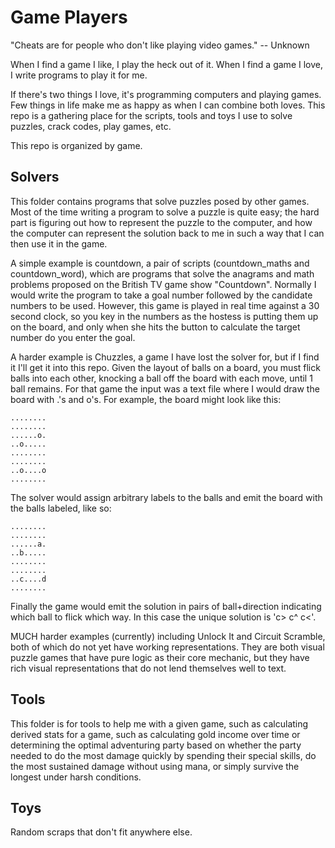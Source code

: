 # Game Players

"Cheats are for people who don't like playing video games." -- Unknown


When I find a game I like, I play the heck out of it. When I find a game I love,
I write programs to play it for me.

If there's two things I love, it's programming computers and playing games. Few
things in life make me as happy as when I can combine both loves. This repo is a
gathering place for the scripts, tools and toys I use to solve puzzles, crack
codes, play games, etc.

This repo is organized by game.

## Solvers

This folder contains programs that solve puzzles posed by other games. Most of
the time writing a program to solve a puzzle is quite easy; the hard part is
figuring out how to represent the puzzle to the computer, and how the computer
can represent the solution back to me in such a way that I can then use it in
the game.

A simple example is countdown, a pair of scripts (countdown_maths and
countdown_word), which are programs that solve the anagrams and math problems
proposed on the British TV game show "Countdown". Normally I would write the
program to take a goal number followed by the candidate numbers to be
used. However, this game is played in real time against a 30 second clock, so
you key in the numbers as the hostess is putting them up on the board, and only
when she hits the button to calculate the target number do you enter the goal.

A harder example is Chuzzles, a game I have lost the solver for, but if I find
it I'll get it into this repo. Given the layout of balls on a board, you must
flick balls into each other, knocking a ball off the board with each move, until
1 ball remains. For that game the input was a text file where I would draw the
board with .'s and o's. For example, the board might look like this:

```
........
........
......o.
..o.....
........
........
..o....o
........

```

The solver would assign arbitrary labels to the balls and emit the board with
the balls labeled, like so:

```
........
........
......a.
..b.....
........
........
..c....d
........

```

Finally the game would emit the solution in pairs of ball+direction indicating
which ball to flick which way. In this case the unique solution is 'c> c^ c<'.


MUCH harder examples (currently) including Unlock It and Circuit Scramble, both
of which do not yet have working representations. They are both visual puzzle
games that have pure logic as their core mechanic, but they have rich visual
representations that do not lend themselves well to text.

## Tools

This folder is for tools to help me with a given game, such as calculating
derived stats for a game, such as calculating gold income over time or
determining the optimal adventuring party based on whether the party needed to
do the most damage quickly by spending their special skills, do the most
sustained damage without using mana, or simply survive the longest under harsh
conditions.

## Toys

Random scraps that don't fit anywhere else.
